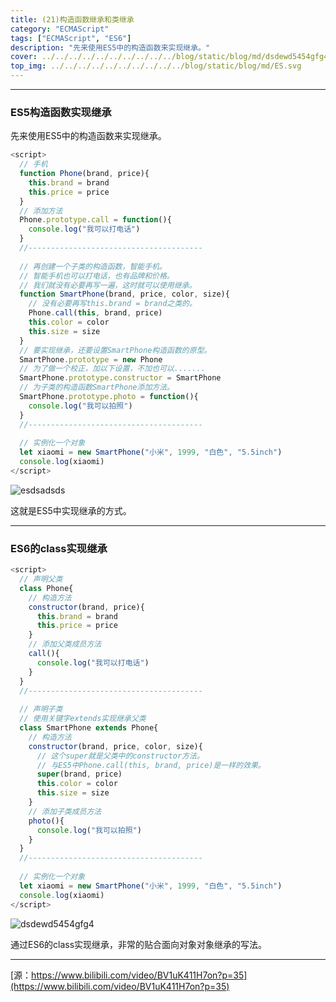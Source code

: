```yaml
---
title: (21)构造函数继承和类继承
category: "ECMAScript"
tags: ["ECMAScript", "ES6"]
description: "先来使用ES5中的构造函数来实现继承。"
cover: ../../../../../../../../../../blog/static/blog/md/dsdewd5454gfg4.png
top_img: ../../../../../../../../../../blog/static/blog/md/ES.svg
---
```


***

### ES5构造函数实现继承

先来使用ES5中的构造函数来实现继承。

```js es5
<script>
  // 手机
  function Phone(brand, price){
    this.brand = brand
    this.price = price
  }
  // 添加方法
  Phone.prototype.call = function(){
    console.log("我可以打电话")
  }
  //---------------------------------------
  
  // 再创建一个子类的构造函数，智能手机。
  // 智能手机也可以打电话，也有品牌和价格。
  // 我们就没有必要再写一遍，这时就可以使用继承。
  function SmartPhone(brand, price, color, size){
    // 没有必要再写this.brand = brand之类的。
    Phone.call(this, brand, price)
    this.color = color
    this.size = size
  }
  // 要实现继承，还要设置SmartPhone构造函数的原型。
  SmartPhone.prototype = new Phone
  // 为了做一个校正，加以下设置，不加也可以.......
  SmartPhone.prototype.constructor = SmartPhone
  // 为子类的构造函数SmartPhone添加方法。
  SmartPhone.prototype.photo = function(){
    console.log("我可以拍照")
  }
  //---------------------------------------
  
  // 实例化一个对象
  let xiaomi = new SmartPhone("小米", 1999, "白色", "5.5inch")
  console.log(xiaomi)
</script>
```


![esdsadsds](../../../../../../../../../../blog/static/blog/md/esdsadsds.png)

这就是ES5中实现继承的方式。

***

### ES6的class实现继承

```js es6
<script>
  // 声明父类
  class Phone{
    // 构造方法
    constructor(brand, price){
      this.brand = brand
      this.price = price
    }
    // 添加父类成员方法
    call(){
      console.log("我可以打电话")
    }
  }
  //---------------------------------------
  
  // 声明子类
  // 使用关键字extends实现继承父类
  class SmartPhone extends Phone{
    // 构造方法
    constructor(brand, price, color, size){
      // 这个super就是父类中的constructor方法。
      // 与ES5中Phone.call(this, brand, price)是一样的效果。
      super(brand, price)
      this.color = color
      this.size = size
    }
    // 添加子类成员方法
    photo(){
      console.log("我可以拍照")
    }
  }
  //---------------------------------------
  
  // 实例化一个对象
  let xiaomi = new SmartPhone("小米", 1999, "白色", "5.5inch")
  console.log(xiaomi)
</script>
```

![dsdewd5454gfg4](../../../../../../../../../../blog/static/blog/md/dsdewd5454gfg4.png)

通过ES6的class实现继承，非常的贴合面向对象对象继承的写法。

***

[源：https://www.bilibili.com/video/BV1uK411H7on?p=35](https://www.bilibili.com/video/BV1uK411H7on?p=35)